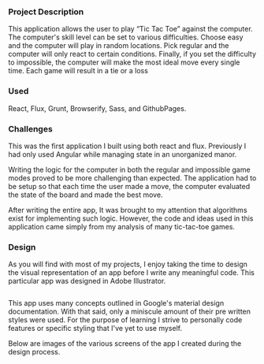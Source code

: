 ### Project Description
This application allows the user to play “Tic Tac Toe” against the computer. The computer's skill level can be set to various difficulties.
Choose easy and the computer will play in random locations. Pick regular and the computer will only react to certain conditions. Finally, if you set the difficulty to impossible, the computer will make the most ideal move every single time. Each game will result in a tie or a loss

### Used
React, Flux, Grunt, Browserify, Sass, and GithubPages.

### Challenges
This was the first application I built using both react and flux. Previously I had only used Angular while managing state in an unorganized manor.

Writing the logic for the computer in both the regular and impossible game modes proved to be more challenging than expected. The application had to be setup so that each time the user made a move, the computer evaluated the state of the board and made the best move.

After writing the entire app, It was brought to my attention that algorithms exist for implementing such logic. However, the code and ideas used in this application came simply from my analysis of many tic-tac-toe games.

### Design
As you will find with most of my projects, I enjoy taking the time to design the visual representation of an app before I write any meaningful code. This particular app was designed in Adobe Illustrator.


<img id="" src="../../assets/images/tic-tac-toe/mobile-mockups.jpg" alt="">

This app uses many concepts outlined in Google's material design documentation. With that said, only a miniscule amount of their pre written styles were used. For the purpose of learning I strive to personally code features or specific styling that I've yet to use myself.

Below are images of the various screens of the app I created during the design process.

<img id="" src="../../assets/images/tic-tac-toe/mobile-mockups.jpg" alt="">
<img id="" src="../../assets/images/tic-tac-toe/Desktop-mockups.jpg" alt="">
